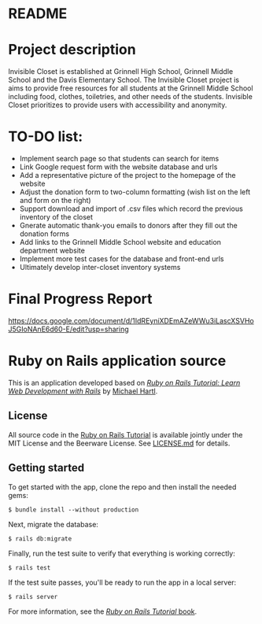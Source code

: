 # README

# Project description

Invisible Closet is established at Grinnell High School, Grinnell Middle School and the Davis Elementary School. The Invisible Closet project is aims to provide free resources for all students at the Grinnell Middle School including food, clothes, toiletries, and other needs of the students. Invisible Closet prioritizes to provide users with accessibility and anonymity.

# TO-DO list:

- Implement search page so that students can search for items
- Link Google request form with the website database and urls
- Add a representative picture of the project to the homepage of the website
- Adjust the donation form to two-column formatting (wish list on the left and form on the right)
- Support download and import of .csv files which record the previous inventory of the closet
- Gnerate automatic thank-you emails to donors after they fill out the donation forms
- Add links to the Grinnell Middle School website and education department website
- Implement more test cases for the database and front-end urls
- Ultimately develop inter-closet inventory systems

# Final Progress Report

https://docs.google.com/document/d/1IdREyniXDEmAZeWWu3iLascXSVHoJ5GIoNAnE6d60-E/edit?usp=sharing

# Ruby on Rails application source

This is an application developed based on 
[*Ruby on Rails Tutorial:
Learn Web Development with Rails*](https://www.railstutorial.org/)
by [Michael Hartl](http://www.michaelhartl.com/).

## License

All source code in the [Ruby on Rails Tutorial](https://www.railstutorial.org/)
is available jointly under the MIT License and the Beerware License. See
[LICENSE.md](LICENSE.md) for details.

## Getting started

To get started with the app, clone the repo and then install the needed gems:

```
$ bundle install --without production
```

Next, migrate the database:

```
$ rails db:migrate
```

Finally, run the test suite to verify that everything is working correctly:

```
$ rails test
```

If the test suite passes, you'll be ready to run the app in a local server:

```
$ rails server
```

For more information, see the
[*Ruby on Rails Tutorial* book](https://www.railstutorial.org/book).
